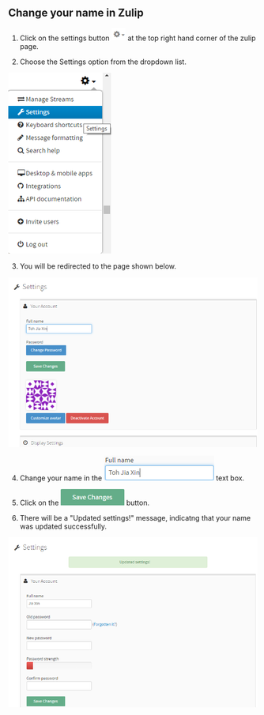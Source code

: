 ## Change your name in Zulip

1. Click on the settings button ![Settings button](/static/images/help/settings.png) at the top right hand corner of the zulip page.

2. Choose the Settings option from the dropdown list.

 ![Settings](/static/images/help/setting.png)

3. You will be redirected to the page shown below.

 ![Change your name](/static/images/help/change_your_name.png)

4. Change your name in the ![Full name](/static/images/help/full_name.png) text box.

5. Click on the ![Save changes](/static/images/help/save_changes.png) button.

6. There will be a "Updated settings!" message, indicatng that your name was updated successfully.

 ![Save changes](/static/images/help/uploaded_settings.png)
